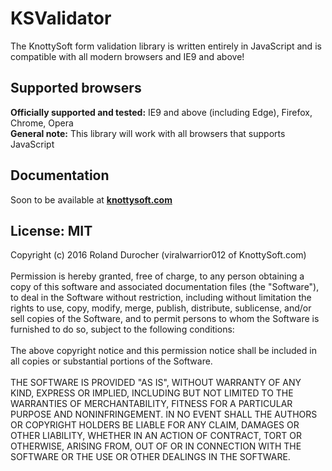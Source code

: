 # KSValidator
The KnottySoft form validation library is written entirely in JavaScript and is compatible with all modern browsers and IE9 and above!

Supported browsers
----------------
**Officially supported and tested:** IE9 and above (including Edge), Firefox, Chrome, Opera
<br>
**General note:** This library will work with all browsers that supports JavaScript


 Documentation
-----------------
Soon to be available at **[knottysoft.com](knottysoft.com)**


 License: MIT
----------------

Copyright (c) 2016 Roland Durocher (viralwarrior012 of KnottySoft.com)
<br><br>
Permission is hereby granted, free of charge, to any person obtaining a copy of this software and associated documentation files (the "Software"), to deal in the Software without restriction, including without limitation the rights to use, copy, modify, merge, publish, distribute, sublicense, and/or sell copies of the Software, and to permit persons to whom the Software is furnished to do so, subject to the following conditions:
<br><br>
The above copyright notice and this permission notice shall be included in all copies or substantial portions of the Software.
<br><br>
THE SOFTWARE IS PROVIDED "AS IS", WITHOUT WARRANTY OF ANY KIND, EXPRESS OR IMPLIED, INCLUDING BUT NOT LIMITED TO THE WARRANTIES OF MERCHANTABILITY, FITNESS FOR A PARTICULAR PURPOSE AND NONINFRINGEMENT. IN NO EVENT SHALL THE AUTHORS OR COPYRIGHT HOLDERS BE LIABLE FOR ANY CLAIM, DAMAGES OR OTHER LIABILITY, WHETHER IN AN ACTION OF CONTRACT, TORT OR OTHERWISE, ARISING FROM, OUT OF OR IN CONNECTION WITH THE SOFTWARE OR THE USE OR OTHER DEALINGS IN THE SOFTWARE.
